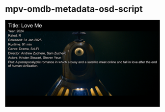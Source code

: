 # mpv-omdb-metadata-osd-script
![Preview Image](https://github.com/Duramoin/mpv-omdb-metadata-osd-script/blob/main/screenshot_metadata_osd.png)
